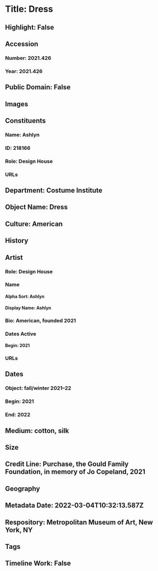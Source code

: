 # Title: Dress
## Highlight: False
## Accession
### Number: 2021.426
### Year: 2021.426
## Public Domain: False
## Images
## Constituents
### Name: Ashlyn
### ID: 218166
### Role: Design House
### URLs
## Department: Costume Institute
## Object Name: Dress
## Culture: American
## History
## Artist
### Role: Design House
### Name
#### Alpha Sort: Ashlyn
#### Display Name: Ashlyn
### Bio: American, founded 2021
### Dates Active
#### Begin: 2021
### URLs
## Dates
### Object: fall/winter 2021–22
### Begin: 2021
### End: 2022
## Medium: cotton, silk
## Size
## Credit Line: Purchase, the Gould Family Foundation, in memory of Jo Copeland, 2021
## Geography
## Metadata Date: 2022-03-04T10:32:13.587Z
## Respository: Metropolitan Museum of Art, New York, NY
## Tags
## Timeline Work: False
